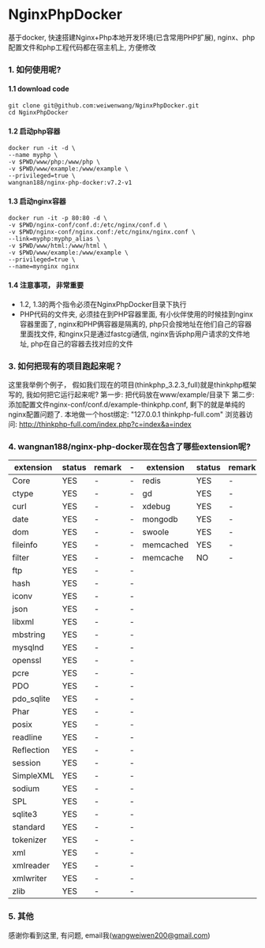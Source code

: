 # NginxPhpDocker
基于docker, 快速搭建Nginx+Php本地开发环境(已含常用PHP扩展), nginx、php配置文件和php工程代码都在宿主机上, 方便修改

### 1. 如何使用呢?

#### 1.1 download code
```
git clone git@github.com:weiwenwang/NginxPhpDocker.git
cd NginxPhpDocker
```

#### 1.2 启动php容器
```
docker run -it -d \
--name myphp \
-v $PWD/www/php:/www/php \
-v $PWD/www/example:/www/example \
--privileged=true \
wangnan188/nginx-php-docker:v7.2-v1
```

#### 1.3 启动nginx容器
```
docker run -it -p 80:80 -d \
-v $PWD/nginx-conf/conf.d:/etc/nginx/conf.d \
-v $PWD/nginx-conf/nginx.conf:/etc/nginx/nginx.conf \
--link=myphp:myphp_alias \
-v $PWD/www/html:/www/html \
-v $PWD/www/example:/www/example \
--privileged=true \
--name=mynginx nginx
```

#### 1.4 注意事项， 非常重要

- 1.2, 1.3的两个指令必须在NginxPhpDocker目录下执行
- PHP代码的文件夹, 必须挂在到PHP容器里面, 有小伙伴使用的时候挂到nginx容器里面了, nginx和PHP俩容器是隔离的, php只会按地址在他们自己的容器里面找文件, 和nginx只是通过fastcgi通信, nginx告诉php用户请求的文件地址, php在自己的容器去找对应的文件


### 3. 如何把现有的项目跑起来呢？

  这里我举例个例子， 假如我们现在的项目(thinkphp_3.2.3_full)就是thinkphp框架写的, 我如何把它运行起来呢?
  第一步: 把代码放在www/example/目录下
  第二步: 添加配置文件nginx-conf/conf.d/example-thinkphp.conf, 剩下的就是单纯的nginx配置问题了.
  本地做一个host绑定: "127.0.0.1 thinkphp-full.com"
  浏览器访问: http://thinkphp-full.com/index.php?c=index&a=index


### 4. wangnan188/nginx-php-docker现在包含了哪些extension呢?

extension | status| remark |- | extension | status|remark |- |
---|---|--|-- |--|--|--|--
Core | YES|- |-|redis|YES|-|-
ctype | YES|-|-|gd|YES|-|-
curl | YES|-|-|xdebug|YES|-|-
date | YES|-|-|mongodb|YES|-|-
dom | YES|-|-|swoole|YES|-|-
fileinfo| YES|-|-|memcached|YES|-|-
filter | YES|-|-|memcache|NO|-|-
ftp | YES|-|-||
hash | YES|-|-||
iconv | YES|-|-||
json | YES|-|-||
libxml | YES|-|-||
mbstring | YES|-|-||
mysqlnd | YES|-|-||
openssl | YES|-|-||
pcre| YES|-|-||
PDO| YES|-|-||
pdo_sqlite| YES|-|-||
Phar| YES|-|-||
posix | YES|-|-||
readline | YES|-|-||
Reflection | YES|-|-||
session | YES|-|-||
SimpleXML | YES|-|-||
sodium | YES|-|-||
SPL | YES|-|-||
sqlite3 | YES|-|-||
standard | YES|-|-||
tokenizer | YES|-|-||
xml | YES|-|-||
xmlreader | YES|-|-||
xmlwriter | YES|-|-||
zlib | YES|-|-||

### 5. 其他

感谢你看到这里, 有问题, email我(wangweiwen200@gmail.com)